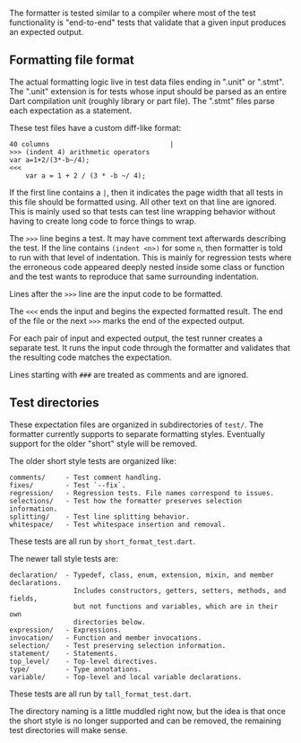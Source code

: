 The formatter is tested similar to a compiler where most of the test
functionality is "end-to-end" tests that validate that a given input produces
an expected output.

## Formatting file format

The actual formatting logic live in test data files ending in ".unit" or
".stmt". The ".unit" extension is for tests whose input should be parsed as an
entire Dart compilation unit (roughly library or part file). The ".stmt" files
parse each expectation as a statement.

These test files have a custom diff-like format:

```
40 columns                              |
>>> (indent 4) arithmetic operators
var a=1+2/(3*-b~/4);
<<<
    var a = 1 + 2 / (3 * -b ~/ 4);
```

If the first line contains a `|`, then it indicates the page width that all
tests in this file should be formatted using. All other text on that line are
ignored. This is mainly used so that tests can test line wrapping behavior
without having to create long code to force things to wrap.

The `>>>` line begins a test. It may have comment text afterwards describing the
test. If the line contains `(indent <n>)` for some `n`, then formatter is told
to run with that level of indentation. This is mainly for regression tests where
the erroneous code appeared deeply nested inside some class or function and the
test wants to reproduce that same surrounding indentation.

Lines after the `>>>` line are the input code to be formatted.

The `<<<` ends the input and begins the expected formatted result. The end of
the file or the next `>>>` marks the end of the expected output.

For each pair of input and expected output, the test runner creates a separate
test. It runs the input code through the formatter and validates that the
resulting code matches the expectation.

Lines starting with `###` are treated as comments and are ignored.

## Test directories

These expectation files are organized in subdirectories of `test/`. The
formatter currently supports to separate formatting styles. Eventually support
for the older "short" style will be removed.

The older short style tests are organized like:

```
comments/     - Test comment handling.
fixes/        - Test `--fix`.
regression/   - Regression tests. File names correspond to issues.
selections/   - Test how the formatter preserves selection information.
splitting/    - Test line splitting behavior.
whitespace/   - Test whitespace insertion and removal.
```

These tests are all run by `short_format_test.dart`.

The newer tall style tests are:

```
declaration/  - Typedef, class, enum, extension, mixin, and member declarations.
                Includes constructors, getters, setters, methods, and fields,
                but not functions and variables, which are in their own
                directories below.
expression/   - Expressions.
invocation/   - Function and member invocations.
selection/    - Test preserving selection information.
statement/    - Statements.
top_level/    - Top-level directives.
type/         - Type annotations.
variable/     - Top-level and local variable declarations.
```

These tests are all run by `tall_format_test.dart`.

The directory naming is a little muddled right now, but the idea is that once
the short style is no longer supported and can be removed, the remaining test
directories will make sense.
